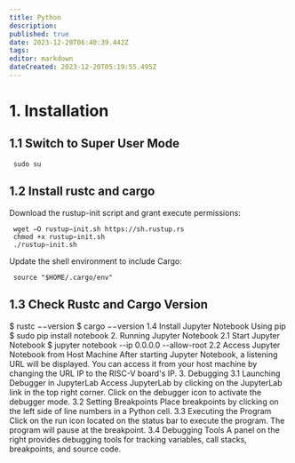 ```yaml
---
title: Python
description: 
published: true
date: 2023-12-20T06:40:39.442Z
tags: 
editor: markdown
dateCreated: 2023-12-20T05:19:55.495Z
---
```


# 1. Installation
## 1.1 Switch to Super User Mode
     sudo su 
## 1.2 Install rustc and cargo
Download the rustup-init script and grant execute permissions:

     wget −O rustup−init.sh https://sh.rustup.rs
     chmod +x rustup−init.sh
     ./rustup−init.sh
Update the shell environment to include Cargo:

     source "$HOME/.cargo/env" 
## 1.3 Check Rustc and Cargo Version
$ rustc −−version
$ cargo −−version
1.4 Install Jupyter Notebook Using pip
$ sudo pip install notebook 
2. Running Jupyter Notebook
2.1 Start Jupyter Notebook
$ jupyter notebook --ip 0.0.0.0 --allow-root 
2.2 Access Jupyter Notebook from Host Machine
After starting Jupyter Notebook, a listening URL will be displayed.
You can access it from your host machine by changing the URL IP to the RISC-V board's IP.
3. Debugging
3.1 Launching Debugger in JupyterLab
Access JupyterLab by clicking on the JupyterLab link in the top right corner.
Click on the debugger icon to activate the debugger mode.
3.2 Setting Breakpoints
Place breakpoints by clicking on the left side of line numbers in a Python cell.
3.3 Executing the Program
Click on the run icon located on the status bar to execute the program.
The program will pause at the breakpoint.
3.4 Debugging Tools
A panel on the right provides debugging tools for tracking variables, call stacks, breakpoints, and source code.